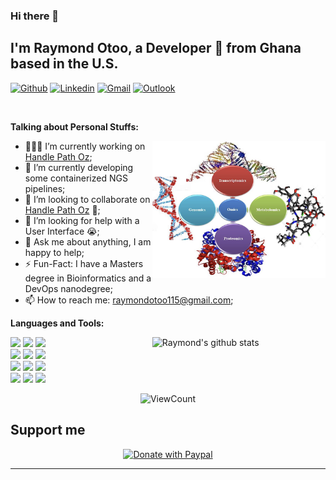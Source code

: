 ### Hi there 👋

<!--
**rayotoo/rayotoo** is a ✨ _special_ ✨ repository because its `README.md` (this file) appears on your GitHub profile.

<!-- Your title -->
## I'm Raymond Otoo, a Developer 🚀 from Ghana based in the U.S.

<!-- Your badges
You can use the website to generate badges: https://shields.io/
-->

[![Github](https://img.shields.io/badge/-Github-000?style=flat&logo=Github&logoColor=white)](https://github.com/rayotoo)
[![Linkedin](https://img.shields.io/badge/-LinkedIn-blue?style=flat&logo=Linkedin&logoColor=white)](https://www.linkedin.com/in/raymond-anan-otoo-8aa77424/)
[![Gmail](https://img.shields.io/badge/-Gmail-c14438?style=flat&logo=Gmail&logoColor=white)](mailto:raymondotoo115@gmail.com)
[![Outlook](https://img.shields.io/badge/-Outlook-0078D4?style=flat&logo=Microsoft-Outlook&logoColor=white)](mailto:raotoo@ualr.edu)

&nbsp;

<!-- Talking about you -->
**Talking about Personal Stuffs:**

<!-- Any image aligned to the right. Beware the width -->
<img width="55%" align="right" alt="Github" src="https://github.com/rayotoo/rayotoo/blob/main/omics.png" />

- 👨🏽‍💻 I’m currently working on [Handle Path Oz](https://github.com/rayotoo/handle-path-oz);
- 🌱 I’m currently developing some containerized NGS pipelines; 
- 👯 I’m looking to collaborate on [Handle Path Oz](https://github.com/rayotoo/handle-path-oz) 🤝;
- 🤔 I’m looking for help with a User Interface 😭;
- 💬 Ask me about anything, I am happy to help;
- ⚡️ Fun-Fact: I have a Masters degree in Bioinformatics and a DevOps nanodegree;
- 📫 How to reach me: raymondotoo115@gmail.com;

**Languages and Tools:** 

<!-- Your github readme stats
You can use this api: https://github.com/rayotoo/github-readme-stats
-->
<p>
  <a href="https://github.com/rayotoo/handle-path-oz">
    <img width="55%" align="right" alt="Raymond's github stats" src="https://github-readme-stats.vercel.app/api?username=rayotoo&show_icons=true&hide_border=true" />
  </a>

  <!-- Your languages and tools. Be careful with the alignment. 
  You can use this sites to get logos: https://www.vectorlogo.zone or https://simpleicons.org/
  -->
  <code><img width="10%" src="https://www.vectorlogo.zone/logos/java/java-ar21.svg"></code>
  <code><img width="10%" src="https://www.vectorlogo.zone/logos/ansible/ansible-ar21.svg"></code>
  <code><img width="10%" src="https://www.vectorlogo.zone/logos/python/python-horizontal.svg"></code>
  <br />
  <code><img width="10%" src="https://www.vectorlogo.zone/logos/r-project/r-project-ar21.svg"></code>
  <code><img width="10%" src="https://www.vectorlogo.zone/logos/circleci/circleci-ar21.svg"></code>
  <code><img width="10%" src="https://www.vectorlogo.zone/logos/docker/docker-ar21.svg"></code>
  <br />
  <code><img width="10%" src="https://www.vectorlogo.zone/logos/mysql/mysql-ar21.svg"></code>
  <code><img width="10%" src="https://www.vectorlogo.zone/logos/amazon_cloudformation/amazon_cloudformation-ar21.svg"></code>
  <code><img width="10%" src="https://www.vectorlogo.zone/logos/kubernetes/kubernetes-ar21.svg"></code>
  <br />
  <code><img width="10%" src="https://www.vectorlogo.zone/logos/git-scm/git-scm-ar21.svg"></code>
  <code><img width="10%" src="https://www.vectorlogo.zone/logos/yaml/yaml-ar21.svg"></code>
  <code><img width="10%" src="https://www.vectorlogo.zone/logos/gnu_bash/gnu_bash-ar21.svg"></code>
</p>

<!-- Your hits or visitors
site: http://hits.dwyl.com or https://visitor-badge.glitch.me
Both apis are in trouble due to the number of requests, if you know any other to register visitors, great
-->
<p align="center">
  <img alt="ViewCount" src="https://views.whatilearened.today/views/github/rayotoo/rayotoo.svg" />
</p>

## Support me
<!-- Your support, if you have it 
I created these images, feel free to use them.
-->
<p align="center">
  <a href="https://www.paypal.com/donate/?hosted_button_id=8JHU8H2AZFU8Q" target="_blank">
      <img width="18%" alt="Donate with Paypal" src="https://raw.githubusercontent.com/onimur/.github/master/.resources/support-paypal.png"/>
  </a>

</p>

---


<!-- This readme was created by Raymond Otoo - https://github.com/rayotoo -->
